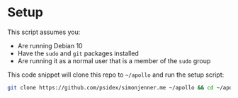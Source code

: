 # Setup

This script assumes you:
- Are running Debian 10
- Have the `sudo` and `git` packages installed
- Are running it as a normal user that is a member of the `sudo` group

This code snippet will clone this repo to `~/apollo` and run the setup script:

```bash
git clone https://github.com/psidex/simonjenner.me ~/apollo && cd ~/apollo/setup && sudo bash setup
```
